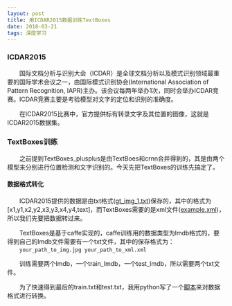 ```yaml
---
layout: post
title: 用ICDAR2015数据训练TextBoxes
date: 2018-03-21
tags: 深度学习
---
```


### ICDAR2015

&#8195;&#8195;国际文档分析与识别大会（ICDAR）是全球文档分析以及模式识别领域最重要的国际学术会议之一，由国际模式识别协会(International Association of Pattern Recognition, IAPR)主办。该会议每两年举办1次，同时会举办ICDAR竞赛。ICDAR竞赛主要是考验模型对文字的定位和识别的准确度。

&#8195;&#8195;在ICDAR2015比赛中，官方提供标有转录文字及其位置的图像，这就是ICDAR2015数据集。

### TextBoxes训练

&#8195;&#8195;之前提到TextBoxes_plusplus是由TextBoes和crnn合并得到的，其是由两个模型来分别进行位置检测和文字识别的。今天先把TextBoxes的训练先搞定了。

#### 数据格式转化

&#8195;&#8195;ICDAR2015提供的数据是由txt格式([gt_img_1.txt](https://github.com/FreshMOU/scripts-for-myself/blob/master/formatConversion/examples/gt_img_1.txt))保存的，其中的格式为[x1,y1,x2,y2,x3,y3,x4,y4,text]，而TextBoxes需要的是xml文件([example.xml](https://github.com/FreshMOU/scripts-for-myself/blob/master/formatConversion/examples/example.xml))，所以我们先要把数据转过来。

&#8195;&#8195;TextBoxes是基于caffe实现的，caffe训练用的数据类型为lmdb格式的，要得到自己的lmdb文件需要有一个txt文件，其中的保存格式为：  
&#8195;&#8195;`your_path_to_img.jpg your_path_to_xml.xml`

&#8195;&#8195;训练需要两个lmdb，一个train_lmdb，一个test_lmdb，所以需要两个txt文件。

&#8195;&#8195;为了快速得到最后的train.txt和test.txt，我用python写了一个[脚本](https://github.com/FreshMOU/scripts-for-myself/blob/master/formatConversion/icdrtxt2xml.py)来对数据格式进行转换。
